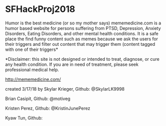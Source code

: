 # SFHackProj2018
Humor is the best medicine (or so my mother says) mememedicine.com is a humor based website for persons suffering from PTSD, Depression, Anxiety Disorders, Eating Disorders, and other mental health conditions. It is a safe place the find funny content such as memes because we ask the users for their triggers and filter out content that may trigger them (content tagged with one of their triggers*

*Disclaimer: this site is not designed or intended to treat, diagnose, or cure any health condition. If you are in need of treatment, please seek professional medical help.

http://mememedicine.com/

created 3/17/18 by
Skylar Krieger, Github: @SkylarLK9998

Brian Casipit, Github: @motiveg

Kristen Perez, Github: @KristinJunePerez

Kyaw Tun, Github:
